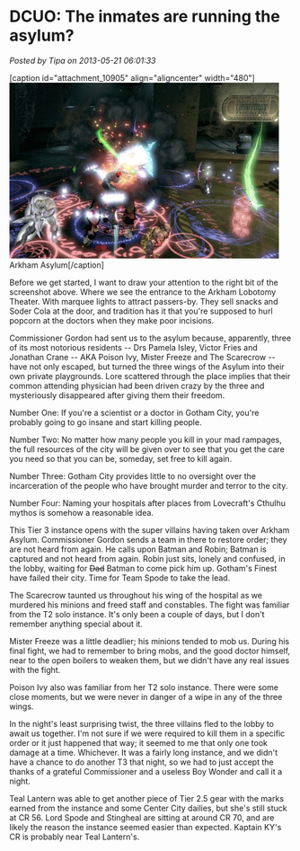 # DCUO: The inmates are running the asylum?

*Posted by Tipa on 2013-05-21 06:01:33*

[caption id="attachment\_10905" align="aligncenter" width="480"][![Arkham Asylum](../../../uploads/2013/05/INTCHARLIGHTRIG_NEUT-PC-19-22.25.540-480x313.jpg)](../../../uploads/2013/05/INTCHARLIGHTRIG_NEUT-PC-19-22.25.540.jpg) Arkham Asylum[/caption]

Before we get started, I want to draw your attention to the right bit of the screenshot above. Where we see the entrance to the Arkham Lobotomy Theater. With marquee lights to attract passers-by. They sell snacks and Soder Cola at the door, and tradition has it that you're supposed to hurl popcorn at the doctors when they make poor incisions.

Commissioner Gordon had sent us to the asylum because, apparently, three of its most notorious residents -- Drs Pamela Isley, Victor Fries and Jonathan Crane -- AKA Poison Ivy, Mister Freeze and The Scarecrow -- have not only escaped, but turned the three wings of the Asylum into their own private playgrounds. Lore scattered through the place implies that their common attending physician had been driven crazy by the three and mysteriously disappeared after giving them their freedom.

Number One: If you're a scientist or a doctor in Gotham City, you're probably going to go insane and start killing people.

Number Two: No matter how many people you kill in your mad rampages, the full resources of the city will be given over to see that you get the care you need so that you can be, someday, set free to kill again.

Number Three: Gotham City provides little to no oversight over the incarceration of the people who have brought murder and terror to the city.

Number Four: Naming your hospitals after places from Lovecraft's Cthulhu mythos is somehow a reasonable idea.

This Tier 3 instance opens with the super villains having taken over Arkham Asylum. Commissioner Gordon sends a team in there to restore order; they are not heard from again. He calls upon Batman and Robin; Batman is captured and not heard from again. Robin just sits, lonely and confused, in the lobby, waiting for ~~Dad~~ Batman to come pick him up. Gotham's Finest have failed their city. Time for Team Spode to take the lead.

The Scarecrow taunted us throughout his wing of the hospital as we murdered his minions and freed staff and constables. The fight was familiar from the T2 solo instance. It's only been a couple of days, but I don't remember anything special about it.

Mister Freeze was a little deadlier; his minions tended to mob us. During his final fight, we had to remember to bring mobs, and the good doctor himself, near to the open boilers to weaken them, but we didn't have any real issues with the fight.

Poison Ivy also was familiar from her T2 solo instance. There were some close moments, but we were never in danger of a wipe in any of the three wings.

In the night's least surprising twist, the three villains fled to the lobby to await us together. I'm not sure if we were required to kill them in a specific order or it just happened that way; it seemed to me that only one took damage at a time. Whichever. It was a fairly long instance, and we didn't have a chance to do another T3 that night, so we had to just accept the thanks of a grateful Commissioner and a useless Boy Wonder and call it a night.

Teal Lantern was able to get another piece of Tier 2.5 gear with the marks earned from the instance and some Center City dailies, but she's still stuck at CR 56. Lord Spode and Stingheal are sitting at around CR 70, and are likely the reason the instance seemed easier than expected. Kaptain KY's CR is probably near Teal Lantern's.
